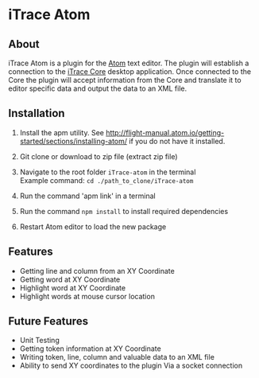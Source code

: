 # iTrace Atom

## About
iTrace Atom is a plugin for the [Atom](https://atom.io/) text editor. The plugin will establish a connection to the [iTrace Core](https://github.com/iTrace-Dev/iTrace-Core) desktop application. Once connected to the Core the plugin will accept information from the Core and translate it to editor specific data and output the data to an XML file.

## Installation
1. Install the apm utility. See http://flight-manual.atom.io/getting-started/sections/installing-atom/ if you do not have it installed.

2. Git clone or download to zip file (extract zip file)

3. Navigate to the root folder `iTrace-atom` in the terminal  
Example command:
`cd ./path_to_clone/iTrace-atom`

4. Run the command 'apm link' in a terminal

5. Run the command `npm install` to install required dependencies

5. Restart Atom editor to load the new package

## Features
- Getting line and column from an XY Coordinate
- Getting word at XY Coordinate
- Highlight word at XY Coordinate
- Highlight words at mouse cursor location

## Future Features
- Unit Testing
- Getting token information at XY Coordinate
- Writing token, line, column and valuable data to an XML file
- Ability to send XY coordinates to the plugin Via a socket connection
